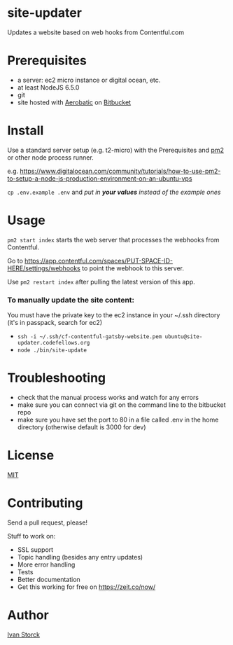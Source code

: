 # site-updater
Updates a website based on web hooks from Contentful.com

# Prerequisites

- a server: ec2 micro instance or digital ocean, etc.
- at least NodeJS 6.5.0
- git
- site hosted with [Aerobatic](https://www.aerobatic.com) on [Bitbucket](http://www.bitbucket.org)

# Install

Use a standard server setup (e.g. t2-micro) with the Prerequisites and [pm2](https://github.com/Unitech/pm2) or other node process runner.

e.g. https://www.digitalocean.com/community/tutorials/how-to-use-pm2-to-setup-a-node-js-production-environment-on-an-ubuntu-vps

`cp .env.example .env` and *put in **your values** instead of the example ones*

# Usage

`pm2 start index` starts the web server that processes the webhooks from Contentful.

Go to https://app.contentful.com/spaces/PUT-SPACE-ID-HERE/settings/webhooks to point the webhook to this server.

Use `pm2 restart index` after pulling the latest version of this app.

### To manually update the site content:
You must have the private key to the ec2 instance in your ~/.ssh directory (it's in passpack, search for ec2)

 - `ssh -i ~/.ssh/cf-contentful-gatsby-website.pem ubuntu@site-updater.codefellows.org`
 - `node ./bin/site-update`

# Troubleshooting

- check that the manual process works and watch for any errors
- make sure you can connect via git on the command line to the bitbucket repo
- make sure you have set the port to 80 in a file called .env in the home directory (otherwise default is 3000 for dev)


# License

[MIT](https://opensource.org/licenses/MIT)

# Contributing

Send a pull request, please!

Stuff to work on:
- SSL support
- Topic handling (besides any entry updates)
- More error handling
- Tests
- Better documentation
- Get this working for free on https://zeit.co/now/

# Author

[Ivan Storck](http://ivanstorck.com)
